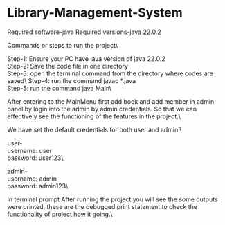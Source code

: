 # Library-Management-System

Required software-java
Required versions-java 22.0.2

Commands or steps to run the project\

 Step-1: Ensure your PC have java version of java 22.0.2\
 Step-2: Save the code file in one directory\
 Step-3: open the terminal command from the directory where codes are saved\ 
 Step-4: run the command javac *.java\
 Step-5: run the command java Main\

After entering to the MainMenu first add book and add member in admin panel by login into the admin by admin credentials. So that we can effectively see the functioning of the features in the project.\

 We have set the default credentials for both user and admin:\

 user-\
 username: user\
 password: user123\

 admin-\
 username: admin\
 password: admin123\
 
In terminal prompt After running the project you will see the some outputs were printed, these are the debugged print statement to check the functionality of 
 project how it going.\ 
